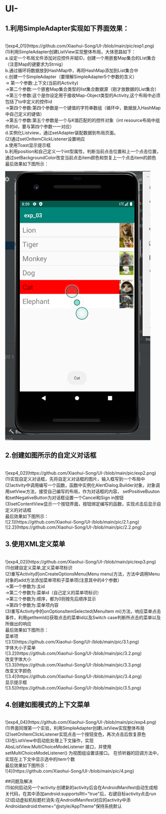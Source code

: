 # UI-

## 1.利用SimpleAdapter实现如下界面效果：
</br>    
![exp4_01](https://github.com/Xiaohui-Song/UI-/blob/main/pic/exp1.png)<br>
(1)利用SimpleAdapter创建ListView实现整体布局，大体思路如下：<br>
a.设定一个布局文件添加对应控件并赋ID，创建一个用嵌套Map集合的List集合（注意Map的键要求为Strnig）<br>
b.通过循环将数据放到HashMap中，再将HashMap添加到List集合中<br>
c.创建一个SimpleAdapter（要理解SimpleAdapter5个参数的含义）<br>
	-> 第一个参数:上下文(当前的Activity)<br>
  ->第二个参数:一个嵌套Map集合类型的list集合数据源（刚才放数据的List集合）<br>
  ->第三个参数:这个是你设定用于接收Map-Object类型的Activity,这个布局中必须包括了to中定义的控件id<br>
  ->第四个参数:第四个参数是一个键值的字符串数组（循环中，数据放入HashMap中自己定义的键值）<br>
  ->第五个参数:第五个参数是一个与K值匹配的的控件对象（int resource布局中组件的id，要与第四个参数一一对应）<br>
d.实例化Listview，通过setAdapter装配数据到布局页面。<br>
(2)通过setOnItemClickListener设置响应<br>
a.使用Toast显示提示框<br>
b.利用position和自己定义一个int型属性，判断当前点击位置和上一个点击位置，通过setBackgroundColor改变当前点击item颜色和恢复上一个点击item的颜色<br>
最后效果如下图所示：<br>  

![1](https://github.com/Xiaohui-Song/UI-/blob/main/pic/1.png)<br>

## 2.创建如图所示的自定义对话框
</br>
![exp4_02](https://github.com/Xiaohui-Song/UI-/blob/main/pic/exp2.png)<br>
(1)实现自定义对话框，先将自定义对话框的图片，输入框写到一个布局中<br>
(2)activity中调用编写一个函数，函数中实例化AlertDialog.Builder对象，对象调用setView方法，接受自己编写的布局，作为对话框的内容，
setPositiveBuuton和setNegativeButton为对话框设置一个Cancel和Sign in按钮<br>
(3)setContentView显示一个按钮界面，按钮绑定编写的函数，实现点击后显示自定义的对话框<br>
最后效果如下图所示：<br>
![2.1](https://github.com/Xiaohui-Song/UI-/blob/main/pic/2.1.png)<br>
![2.2](https://github.com/Xiaohui-Song/UI-/blob/main/pic/2.2.png)<br>

## 3.使用XML定义菜单
</br>
![exp4_02](https://github.com/Xiaohui-Song/UI-/blob/main/pic/exp3.png)<br>
(1)创建自定义菜单,定义菜单项标识<br>
(2)重写Activity的onCreateOptionsMenu(Menu menu)方法，方法中调用Menu对象的add方法添加菜单项和子菜单项(注意其中的4个参数）<br>
	->第一个参数为:主id<br>
	->第二个参数为:菜单id（自己定义的菜单项标识）<br>
	->第三个参数为:顺序，都为0则按先后顺序显示<br>
	->第四个参数为:菜单项内容<br>
(3)重写Activity中的onOptionsItemSelected(MenuItem mi)方法，响应菜单点击事件，利用getItemId()获取点击的菜单id以及Switch case判断所点击的菜单以及所做出的响应<br>
最后效果如下图所示：<br>
菜单项<br>
![3.1](https://github.com/Xiaohui-Song/UI-/blob/main/pic/3.1.png)<br>
字体大小子菜单<br>
![3.2](https://github.com/Xiaohui-Song/UI-/blob/main/pic/3.2.png)<br>
改变字体大小<br>
![3.3](https://github.com/Xiaohui-Song/UI-/blob/main/pic/3.3.png)<br>
改变文字颜色<br>
![3.4](https://github.com/Xiaohui-Song/UI-/blob/main/pic/3.4.png)<br>
显示提示框<br>
![3.5](https://github.com/Xiaohui-Song/UI-/blob/main/pic/3.5.png)<br>

## 4.创建如图模式的上下文菜单
</br>
![exp4_04](https://github.com/Xiaohui-Song/UI-/blob/main/pic/exp4.png)<br>
(1)界面同理第一个实验，利用SimpleAdapter创建ListView实现整体布局<br>
(2)setOnItemClickListener实现点击一个按钮变色，再次点击后恢复原色<br>
(3)在ListView中启动批处理上下文操作，实现 AbsListView.MultiChoiceModeListener 接口，并使用 setMultiChoiceModeListener() 为视图组设置该接口。
在侦听器的回调方法中，实现在上下文中显示选中的item个数<br>
最后效果如下图所示：<br>
![4](https://github.com/Xiaohui-Song/UI-/blob/main/pic/4.png)<br>

##问题及解决
</br>
(1)如何启动另一个activity:创建新的activity后会在AndroidManifest自动生成相关代码，在其中添加android:supportsRtl="true"后，右键目标activity点击run<br>
(2)启动虚拟机标题栏消失:在AndroidManifest对应的activity中添Androidandroid:theme="@style/AppTheme"保持系统默认<br>
